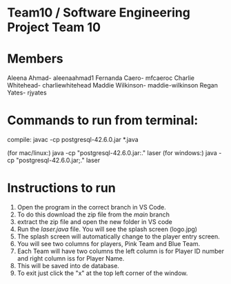 # Team10 / Software Engineering Project Team 10

# Members
Aleena Ahmad- 	aleenaahmad1
Fernanda Caero- 	mfcaeroc
Charlie Whitehead- 	charliewhitehead
Maddie Wilkinson- 	maddie-wilkinson
Regan Yates-		rjyates

# Commands to run from terminal:
compile: javac -cp postgresql-42.6.0.jar *.java

(for mac/linux:) java -cp "postgresql-42.6.0.jar:." laser
(for windows:) java -cp "postgresql-42.6.0.jar;." laser

# Instructions to run
1. Open the program in the correct branch in VS Code.
2. To do this download the zip file from the *main* branch 
3. extract the zip file and open the new folder in VS code
4. Run the *laser.java* file. You will see the splash screen (logo.jpg)
5. The splash screen will automatically change to the player entry screen.
6. You will see two columns for players, Pink Team and Blue Team.
7. Each Team will have two columns the left column is for Player ID number and right column iss for Player Name.
8. This will be saved into de database.
9. To exit just click the "x" at the top left corner of the window.


